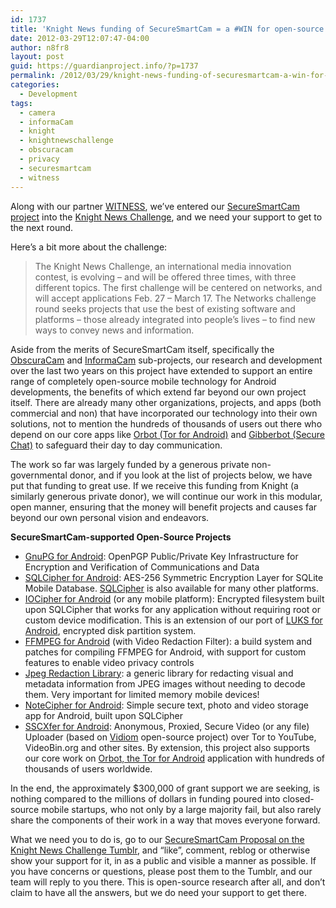 ```yaml
---
id: 1737
title: 'Knight News funding of SecureSmartCam = a #WIN for open-source mobile security'
date: 2012-03-29T12:07:47-04:00
author: n8fr8
layout: post
guid: https://guardianproject.info/?p=1737
permalink: /2012/03/29/knight-news-funding-of-securesmartcam-a-win-for-open-source-mobile-security/
categories:
  - Development
tags:
  - camera
  - informaCam
  - knight
  - knightnewschallenge
  - obscuracam
  - privacy
  - securesmartcam
  - witness
---
```

Along with our partner [WITNESS](https://www.witness.org), we’ve entered our [SecureSmartCam project](http://newschallenge.tumblr.com/post/19436756887/securesmartcam-protecting-the-privacy-and-data-of) into the [Knight News Challenge](http://newschallenge.tumblr.com/), and we need your support to get to the next round.

Here’s a bit more about the challenge:

> The Knight News Challenge, an international media innovation contest, is evolving – and will be offered three times, with three different topics. The first challenge will be centered on networks, and will accept applications Feb. 27 – March 17. The Networks challenge round seeks projects that use the best of existing software and platforms – those already integrated into people’s lives – to find new ways to convey news and information.

Aside from the merits of SecureSmartCam itself, specifically the [ObscuraCam](/apps/ObscuraCam) and [InformaCam](/apps/InformaCam) sub-projects, our research and development over the last two years on this project have extended to support an entire range of completely open-source mobile technology for Android developments, the benefits of which extend far beyond our own project itself. There are already many other organizations, projects, and apps (both commercial and non) that have incorporated our technology into their own solutions, not to mention the hundreds of thousands of users out there who depend on our core apps like [Orbot (Tor for Android)](/apps/orbot) and [Gibberbot (Secure Chat)](/apps/gibber) to safeguard their day to day communication.

The work so far was largely funded by a generous private non-governmental donor, and if you look at the list of projects below, we have put that funding to great use. If we receive this funding from Knight (a similarly generous private donor), we will continue our work in this modular, open manner, ensuring that the money will benefit projects and causes far beyond our own personal vision and endeavors.

**SecureSmartCam-supported Open-Source Projects**

  * [GnuPG for Android](https://github.com/guardianproject/gnupg-for-android): OpenPGP Public/Private Key Infrastructure for Encryption and Verification of Communications and Data
  * [SQLCipher for Android](https://github.com/sqlcipher/android-database-sqlcipher): AES-256 Symmetric Encryption Layer for SQLite Mobile Database. [SQLCipher](https://www.zetetic.net/sqlcipher) is also available for many other platforms.
  * [IOCipher for Android](https://github.com/guardianproject/iocipher) (or any mobile platform): Encrypted filesystem built upon SQLCipher that works for any application without requiring root or custom device modification. This is an extension of our port of [LUKS for Android](https://github.com/guardianproject/LUKS), encrypted disk partition system.
  * [FFMPEG for Android](https://github.com/guardianproject/android-ffmpeg) (with Video Redaction Filter): a build system and patches for compiling FFMPEG for Android, with support for custom features to enable video privacy controls
  * [Jpeg Redaction Library](https://github.com/asenior/Jpeg-Redaction-Library): a generic library for redacting visual and metadata information from JPEG images without needing to decode them. Very important for limited memory mobile devices!
  * [NoteCipher for Android](https://github.com/guardianproject/notepadbot): Simple secure text, photo and video storage app for Android, built upon SQLCipher
  * [SSCXfer for Android](https://github.com/guardianproject/sscxfer/): Anonymous, Proxied, Secure Video (or any file) Uploader (based on [Vidiom](http://vidiom.mobi/) open-source project) over Tor to YouTube, VideoBin.org and other sites. By extension, this project also supports our core work on [Orbot, the Tor for Android](/apps/orbot) application with hundreds of thousands of users worldwide.

In the end, the approximately $300,000 of grant support we are seeking, is nothing compared to the millions of dollars in funding poured into closed-source mobile startups, who not only by a large majority fail, but also rarely share the components of their work in a way that moves everyone forward.

What we need you to do is, go to our [SecureSmartCam Proposal on the Knight News Challenge Tumblr](http://newschallenge.tumblr.com/post/19436756887/securesmartcam-protecting-the-privacy-and-data-of), and “like”, comment, reblog or otherwise show your support for it, in as a public and visible a manner as possible. If you have concerns or questions, please post them to the Tumblr, and our team will reply to you there. This is open-source research after all, and don’t claim to have all the answers, but we do need your support to get there.